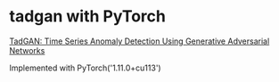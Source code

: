 # tadgan with PyTorch
[TadGAN: Time Series Anomaly Detection Using Generative Adversarial Networks](https://arxiv.org/abs/2009.07769)

Implemented with PyTorch('1.11.0+cu113')

